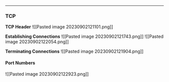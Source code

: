 ***
### TCP

**TCP Header**
![[Pasted image 20230902121101.png]]

**Establishing Connections**
![[Pasted image 20230902121743.png]]
![[Pasted image 20230902122054.png]]


**Terminating Connections**
![[Pasted image 20230902121904.png]]


#### Port Numbers
 ![[Pasted image 20230902122923.png]]
 